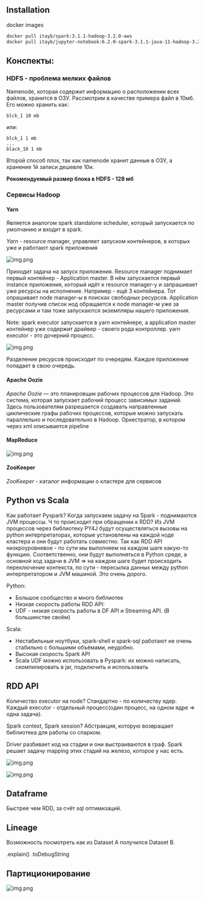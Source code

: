 ## Installation

docker images

~~~bash
docker pull itayb/spark:3.1.1-hadoop-3.2.0-aws
docker pull itayb/jupyter-notebook:6.2.0-spark-3.1.1-java-11-hadoop-3.2.0
~~~

## Конспекты:

### HDFS - проблема мелких файлов

Namenode, которая содержит информацию о расположении всех файлов, хранится в ОЗУ.
Рассмотрим в качестве примера файл в 10мб.
Его можно хранить как:

~~~
blck_1 10 mb
~~~

или:

~~~
blck_1 1 mb
...
black_10 1 mb
~~~

Второй способ плох, так как namenode хранит данные в ОЗУ, а хранение 1й записи дешевле 10и.

**Рекомендуемый размер блока в HDFS - 128 мб**

### Сервисы Hadoop

#### Yarn

Является аналогом spark standalone scheduler, который запускается по умолчанию и входит в spark.

*Yarn* - resource manager, управляет запуском контейнеров, в которых уже и работают spark приложения

![img.png](images/yarn_img.png)

Приходит задача на запуск приложения. Resource manager поднимает первый контейнер - Application master.
В нём запускается первый instance приложения, который идёт к resource manager-у и запрашивает уже ресурсы на исполнение.
Например - ещё 3 контейнера. Тот опрашивает node manager-ы в поисках свободных ресурсов.
Application master получив список нод обращается к node manager-м уже за ресурсами и там тоже запускаются экземпляры
нашего приложения.

Note:
spark executor запускается в yarn контейнере, а application master контейнер уже содержит драйвер - своего рода
контроллер.
yarn executor - это дочерний процесс.

![img.png](images/driver_img.png)

Разделение ресурсов происходит по очередям. Каждое приложение попадает в свою очередь.

#### Apache Oozie

*Apache Oozie* — это планировщик рабочих процессов для Hadoop. Это система, которая запускает рабочий процесс зависимых
заданий. Здесь пользователям разрешается создавать направленные циклические графы рабочих процессов, которые можно
запускать параллельно и последовательно в Hadoop. Оркестратор, в котором через xml описывается pipeline

#### MapReduce

![img.png](images/map_reduce_img.png)

#### ZooKeeper

*ZooKeeper* - каталог информации о кластере для сервисов


## Python vs Scala

Как работает Pyspark? Когда запускаем задачу на Spark - поднимаются JVM процессы. Ч
то происходит при обращении к RDD? Из JVM процессов через библиотеку PY4J будут осуществляться вызовы на python
интерпретаторах,
которые установлены на каждой ноде кластера и они будут работать совместно. Так как RDD API низкроуровневое -
по сути мы выполняем на каждом шаге какую-то функцию.
Соответственно, они будут выполняться в Python среде,
а основной код задачи в JVM => на каждом шаге будет происходить переключение контекста, по сути - пересылка данных
между python интерпретатором и JVM машиной.
Это очень дорого.

Python:

* Большое сообщество и много библиотек
* Низкая скорость работы RDD API:
* UDF - низкая скорость работы в DF API и Streaming API. (В большинстве своём)

Scala:

* Нестабильные ноутбуки, spark-shell и spark-sql работают не очень стабильно с большими объёмами, неудобно.
* Высокая скорость Spark API
* Scala UDF можно использовать в Pyspark: их можно написать, скомпилировать в jar, подключить и использовать


## RDD API

Количество executor на node? Стандартно - по количеству ядер. 
Каждый executor - отдельный процесс(один процесс, на одном ядре => одна задача).

Spark context, Spark session? Абстракция, которую возвращает библиотека для работы со спарком.

Driver разбивает код на стадии и они выстраиваются в граф. Spark решает задачу mapping этих стадий на железо, которое у нас есть.

![img.png](images/rdd.png)

![img.png](images/shuffling.png)


## Dataframe

Быстрее чем RDD, за счёт sql оптимизаций.

## Lineage

Возможность посмотреть как из Dataset A получился Dataset B.

.explain()
.toDebugString

## Партиционирование

![img.png](img.png)